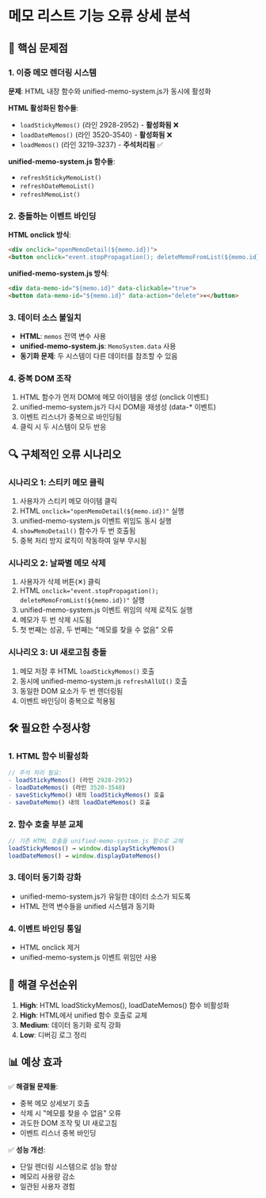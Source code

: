 # 메모 리스트 기능 오류 상세 분석

## 🚨 핵심 문제점

### 1. **이중 메모 렌더링 시스템**
**문제**: HTML 내장 함수와 unified-memo-system.js가 동시에 활성화

**HTML 활성화된 함수들**:
- `loadStickyMemos()` (라인 2928-2952) - **활성화됨** ❌
- `loadDateMemos()` (라인 3520-3540) - **활성화됨** ❌  
- `loadMemos()` (라인 3219-3237) - **주석처리됨** ✅

**unified-memo-system.js 함수들**:
- `refreshStickyMemoList()`
- `refreshDateMemoList()`
- `refreshMemoList()`

### 2. **충돌하는 이벤트 바인딩**

**HTML onclick 방식**:
```html
<div onclick="openMemoDetail(${memo.id})">
<button onclick="event.stopPropagation(); deleteMemoFromList(${memo.id})">✕</button>
```

**unified-memo-system.js 방식**:
```html
<div data-memo-id="${memo.id}" data-clickable="true">
<button data-memo-id="${memo.id}" data-action="delete">✕</button>
```

### 3. **데이터 소스 불일치**
- **HTML**: `memos` 전역 변수 사용
- **unified-memo-system.js**: `MemoSystem.data` 사용
- **동기화 문제**: 두 시스템이 다른 데이터를 참조할 수 있음

### 4. **중복 DOM 조작**
1. HTML 함수가 먼저 DOM에 메모 아이템을 생성 (onclick 이벤트)
2. unified-memo-system.js가 다시 DOM을 재생성 (data-* 이벤트)
3. 이벤트 리스너가 중복으로 바인딩됨
4. 클릭 시 두 시스템이 모두 반응

## 🔍 구체적인 오류 시나리오

### 시나리오 1: 스티키 메모 클릭
1. 사용자가 스티키 메모 아이템 클릭
2. HTML `onclick="openMemoDetail(${memo.id})"` 실행
3. unified-memo-system.js 이벤트 위임도 동시 실행
4. `showMemoDetail()` 함수가 두 번 호출됨
5. 중복 처리 방지 로직이 작동하여 일부 무시됨

### 시나리오 2: 날짜별 메모 삭제
1. 사용자가 삭제 버튼(✕) 클릭
2. HTML `onclick="event.stopPropagation(); deleteMemoFromList(${memo.id})"` 실행
3. unified-memo-system.js 이벤트 위임의 삭제 로직도 실행
4. 메모가 두 번 삭제 시도됨
5. 첫 번째는 성공, 두 번째는 "메모를 찾을 수 없음" 오류

### 시나리오 3: UI 새로고침 충돌
1. 메모 저장 후 HTML `loadStickyMemos()` 호출
2. 동시에 unified-memo-system.js `refreshAllUI()` 호출
3. 동일한 DOM 요소가 두 번 렌더링됨
4. 이벤트 바인딩이 중복으로 적용됨

## 🛠️ 필요한 수정사항

### 1. HTML 함수 비활성화
```javascript
// 주석 처리 필요:
- loadStickyMemos() (라인 2928-2952)
- loadDateMemos() (라인 3520-3540) 
- saveStickyMemo() 내의 loadStickyMemos() 호출
- saveDateMemo() 내의 loadDateMemos() 호출
```

### 2. 함수 호출 부분 교체
```javascript
// 기존 HTML 호출을 unified-memo-system.js 함수로 교체
loadStickyMemos() → window.displayStickyMemos()
loadDateMemos() → window.displayDateMemos()  
```

### 3. 데이터 동기화 강화
- unified-memo-system.js가 유일한 데이터 소스가 되도록
- HTML 전역 변수들을 unified 시스템과 동기화

### 4. 이벤트 바인딩 통일
- HTML onclick 제거
- unified-memo-system.js 이벤트 위임만 사용

## 🎯 해결 우선순위

1. **High**: HTML loadStickyMemos(), loadDateMemos() 함수 비활성화
2. **High**: HTML에서 unified 함수 호출로 교체  
3. **Medium**: 데이터 동기화 로직 강화
4. **Low**: 디버깅 로그 정리

## 📊 예상 효과

✅ **해결될 문제들**:
- 중복 메모 상세보기 호출
- 삭제 시 "메모를 찾을 수 없음" 오류
- 과도한 DOM 조작 및 UI 새로고침
- 이벤트 리스너 중복 바인딩

✅ **성능 개선**:
- 단일 렌더링 시스템으로 성능 향상
- 메모리 사용량 감소
- 일관된 사용자 경험